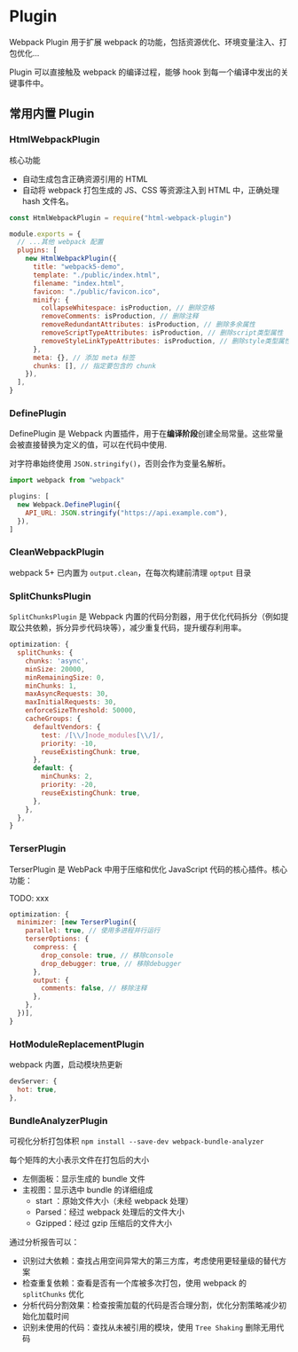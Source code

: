 # Plugin

Webpack Plugin 用于扩展 webpack 的功能，包括资源优化、环境变量注入、打包优化...

Plugin 可以直接触及 webpack 的编译过程，能够 hook 到每一个编译中发出的关键事件中。

## 常用内置 Plugin

### HtmlWebpackPlugin

核心功能

- 自动生成包含正确资源引用的 HTML
- 自动将 webpack 打包生成的 JS、CSS 等资源注入到 HTML 中，正确处理 hash 文件名。

```js
const HtmlWebpackPlugin = require("html-webpack-plugin")

module.exports = {
  // ...其他 webpack 配置
  plugins: [
    new HtmlWebpackPlugin({
      title: "webpack5-demo",
      template: "./public/index.html",
      filename: "index.html",
      favicon: "./public/favicon.ico",
      minify: {
        collapseWhitespace: isProduction, // 删除空格
        removeComments: isProduction, // 删除注释
        removeRedundantAttributes: isProduction, // 删除多余属性
        removeScriptTypeAttributes: isProduction, // 删除script类型属性
        removeStyleLinkTypeAttributes: isProduction, // 删除style类型属性
      },
      meta: {}, // 添加 meta 标签
      chunks: [], // 指定要包含的 chunk
    }),
  ],
}
```

### DefinePlugin

DefinePlugin 是 Webpack 内置插件，用于在**编译阶段**创建全局常量。这些常量会被直接替换为定义的值，可以在代码中使用.

对字符串始终使用 `JSON.stringify()`，否则会作为变量名解析。

```js
import webpack from "webpack"

plugins: [
  new Webpack.DefinePlugin({
    API_URL: JSON.stringify("https://api.example.com"),
  }),
]
```

### CleanWebpackPlugin

webpack 5+ 已内置为 `output.clean`，在每次构建前清理 `optput` 目录

### SplitChunksPlugin

`SplitChunksPlugin` 是 Webpack 内置的代码分割器，用于优化代码拆分（例如提取公共依赖，拆分异步代码块等），减少重复代码，提升缓存利用率。

```js
optimization: {
  splitChunks: {
    chunks: 'async',
    minSize: 20000,
    minRemainingSize: 0,
    minChunks: 1,
    maxAsyncRequests: 30,
    maxInitialRequests: 30,
    enforceSizeThreshold: 50000,
    cacheGroups: {
      defaultVendors: {
        test: /[\\/]node_modules[\\/]/,
        priority: -10,
        reuseExistingChunk: true,
      },
      default: {
        minChunks: 2,
        priority: -20,
        reuseExistingChunk: true,
      },
    },
  },
}
```

### TerserPlugin 

TerserPlugin 是 WebPack 中用于压缩和优化 JavaScript 代码的核心插件。核心功能：

TODO: xxx


```js
optimization: {
  minimizer: [new TerserPlugin({
    parallel: true, // 使用多进程并行运行
    terserOptions: {
      compress: {
        drop_console: true, // 移除console
        drop_debugger: true, // 移除debugger
      },
      output: {
        comments: false, // 移除注释
      },
    },
  })],
}
```

### HotModuleReplacementPlugin

webpack 内置，启动模块热更新

```js
devServer: {
  hot: true,
},
```

### BundleAnalyzerPlugin

可视化分析打包体积 `npm install --save-dev webpack-bundle-analyzer`

每个矩阵的大小表示文件在打包后的大小

- 左侧面板：显示生成的 bundle 文件
- 主视图：显示选中 bundle 的详细组成
  - start ：原始文件大小（未经 webpack 处理）
  - Parsed：经过 webpack 处理后的文件大小
  - Gzipped：经过 gzip 压缩后的文件大小

通过分析报告可以：

- 识别过大依赖：查找占用空间异常大的第三方库，考虑使用更轻量级的替代方案
- 检查重复依赖：查看是否有一个库被多次打包，使用 webpack 的 `splitChunks` 优化
- 分析代码分割效果：检查按需加载的代码是否合理分割，优化分割策略减少初始化加载时间
- 识别未使用的代码：查找从未被引用的模块，使用 `Tree Shaking` 删除无用代码
